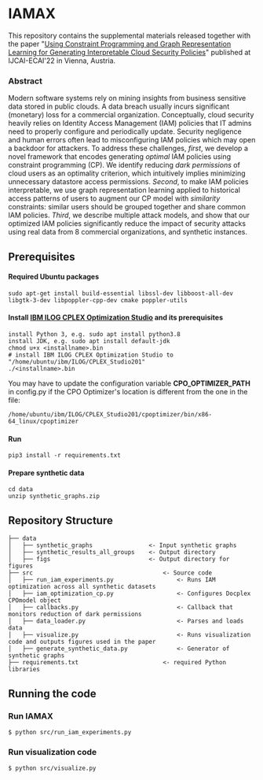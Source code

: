 # IAMAX

This repository contains the supplemental materials released together with the paper 
"[Using Constraint Programming and Graph Representation Learning for Generating Interpretable Cloud Security Policies](https://arxiv.org/pdf/2205.01240.pdf)" 
published at IJCAI-ECAI'22 in Vienna, Austria.

### Abstract
Modern software systems rely on mining insights from business sensitive data stored in public clouds.
A data breach usually incurs significant (monetary) loss for a commercial organization.
Conceptually, cloud security heavily relies on Identity Access Management (IAM) policies that IT admins need to properly configure and periodically update.
Security negligence and human errors often lead to misconfiguring IAM policies which may open a backdoor for attackers. 
To address these challenges, _first_, we develop a novel framework that encodes generating _optimal_ IAM policies 
using constraint programming (CP). We identify reducing _dark permissions_ of cloud users as an optimality criterion, 
which intuitively implies minimizing unnecessary datastore access permissions. _Second_, to make IAM policies interpretable, 
we use graph representation learning applied to historical access patterns of users to augment our CP model with 
_similarity_ constraints: similar users should be grouped together and share common IAM policies.
_Third_, we describe multiple attack models, and show that our optimized IAM policies significantly reduce the impact 
of security attacks using real data from 8 commercial organizations, and synthetic instances.


## Prerequisites

#### Required Ubuntu packages
```
sudo apt-get install build-essential libssl-dev libboost-all-dev libgtk-3-dev libpoppler-cpp-dev cmake poppler-utils
```

#### Install [IBM ILOG CPLEX Optimization Studio](https://www.ibm.com/products/ilog-cplex-optimization-studio) and its prerequisites

```
install Python 3, e.g. sudo apt install python3.8
install JDK, e.g. sudo apt install default-jdk
chmod u+x <installname>.bin
# install IBM ILOG CPLEX Optimization Studio to "/home/ubuntu/ibm/ILOG/CPLEX_Studio201"
./<installname>.bin
```
You may have to update the configuration variable **CPO_OPTIMIZER_PATH** in config.py if the CPO Optimizer's location 
is different from the one in the file:
```
/home/ubuntu/ibm/ILOG/CPLEX_Studio201/cpoptimizer/bin/x86-64_linux/cpoptimizer
```

#### Run
```
pip3 install -r requirements.txt
```

#### Prepare synthetic data
```
cd data
unzip synthetic_graphs.zip
```

## Repository Structure

```
├── data
│   ├── synthetic_graphs                <- Input synthetic graphs
│   ├── synthetic_results_all_groups    <- Output directory
│   ├── figs                            <- Output directory for figures
├── src                                     <- Source code
│   ├── run_iam_experiments.py                  <- Runs IAM optimization across all synthetic datasets
│   ├── iam_optimization_cp.py                  <- Configures Docplex CPOmodel object
│   ├── callbacks.py                            <- Callback that monitors reduction of dark permissions
│   ├── data_loader.py                          <- Parses and loads data
│   ├── visualize.py                            <- Runs visualization code and outputs figures used in the paper
│   ├── generate_synthetic_data.py              <- Generator of synthetic graphs 
├── requirements.txt                        <- required Python libraries
```


## Running the code

### Run IAMAX

```
$ python src/run_iam_experiments.py
```

### Run visualization code

```
$ python src/visualize.py
```